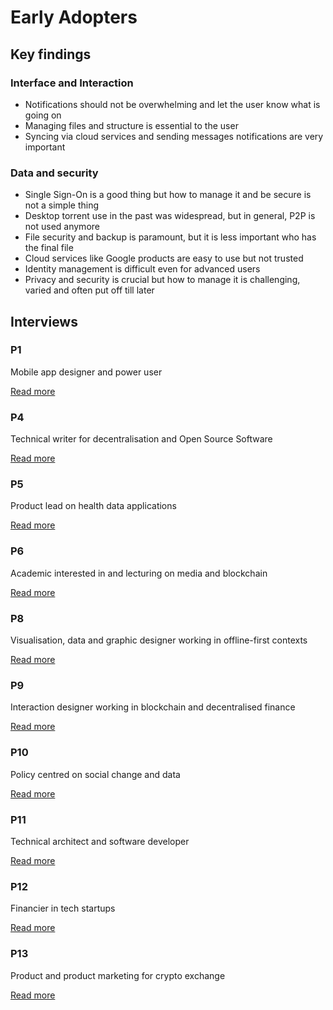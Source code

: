 # Early Adopters

## Key findings

### Interface and Interaction

* Notifications should not be overwhelming and let the user know what is going on
* Managing files and structure is essential to the user
* Syncing via cloud services and sending messages notifications are very important

### Data and security

* Single Sign-On is a good thing but how to manage it and be secure is not a simple thing
* Desktop torrent use in the past was widespread, but in general, P2P is not used anymore
* File security and backup is paramount, but it is less important who has the final file
* Cloud services like Google products are easy to use but not trusted
* Identity management is difficult even for advanced users
* Privacy and security is crucial but how to manage it is challenging, varied and often put off till later

## Interviews

### P1

Mobile app designer and power user

[Read more](p1.md)

### P4

Technical writer for decentralisation and Open Source Software

[Read more](p4.md)

### P5

Product lead on health data applications

[Read more](p5.md)

### P6

Academic interested in and lecturing on media and blockchain

[Read more](p6.md)

### P8

Visualisation, data and graphic designer working in offline-first contexts

[Read more](p8.md)

### P9

Interaction designer working in blockchain and decentralised finance

[Read more](p9.md)

### P10

Policy centred on social change and data

[Read more](p10.md)

### P11

Technical architect and software developer

[Read more](p11.md)

### P12

Financier in tech startups

[Read more](p12.md)

### P13

Product and product marketing for crypto exchange

[Read more](p13.md)

